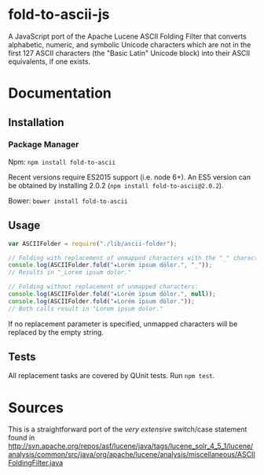 fold-to-ascii-js
================

A JavaScript port of the Apache Lucene ASCII Folding Filter that converts alphabetic, numeric, and symbolic Unicode
characters which are not in the first 127 ASCII characters (the "Basic Latin" Unicode block) into their ASCII
equivalents, if one exists.

# Documentation

## Installation

### Package Manager

Npm: ```npm install fold-to-ascii```

Recent versions require ES2015 support (i.e. node 6+). An ES5 version can be obtained by installing 2.0.2 (```npm install fold-to-ascii@2.0.2```).

Bower: ```bower install fold-to-ascii```

## Usage

```JavaScript
var ASCIIFolder = require("./lib/ascii-folder");

// Folding with replacement of unmapped characters with the "_" character:
console.log(ASCIIFolder.fold("★Lorém ïpsum dölor.", "_"));
// Results in "_Lorem ipsum dolor."

// Folding without replacement of unmapped characters:
console.log(ASCIIFolder.fold("★Lorém ïpsum dölor.", null));
console.log(ASCIIFolder.fold("★Lorém ïpsum dölor."));
// Both calls result in "Lorem ipsum dolor."
```

If no replacement parameter is specified, unmapped characters will be replaced by the empty string.

## Tests

All replacement tasks are covered by QUnit tests. Run ```npm test```.

# Sources

This is a straightforward port of the *very extensive* switch/case statement found in
http://svn.apache.org/repos/asf/lucene/java/tags/lucene_solr_4_5_1/lucene/analysis/common/src/java/org/apache/lucene/analysis/miscellaneous/ASCIIFoldingFilter.java
